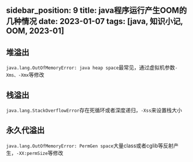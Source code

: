 sidebar_position: 9
title: java程序运行产生OOM的几种情况
date: 2023-01-07
tags: [java, 知识小记, OOM, 2023-01]
---

## 堆溢出
`java.lang.OutOfMemoryError: java heap space`最常见，通过虚拟机参数`-Xms、-Xmx`等修改

## 栈溢出
`java.lang.StackOverflowError`存在死循环或者深度递归，`-Xss`来设置栈大小

## 永久代溢出
`java.lang.OutOfMemoryError: PermGen space`大量class或者cglib等反射产生，`-XX:permSize`等修改
